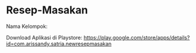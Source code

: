 # Resep-Masakan
Nama Kelompok:


Download Aplikasi di Playstore:
https://play.google.com/store/apps/details?id=com.arissandy.satria.newresepmasakan
